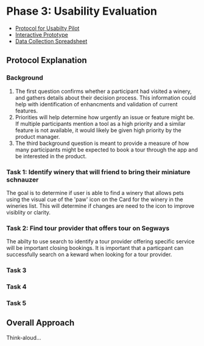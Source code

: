 # Phase 3: Usability Evaluation

* [Protocol for Usabilty Pilot](assets/protocol.pdf "Protocol PDF")
* [Interactive Prototype](https://xd.adobe.com/view/4f3767a8-1a39-4d30-8b8f-bbb8c757abb1-1a64/ "Adobe XD Prototype")
* [Data Collection Spreadsheet](https://docs.google.com/spreadsheets/d/1pd66Uxn9IHyiqOfUySfKayiyNx1X-2WQLnSI01M5ByY/edit?usp=sharing "Goole SpreadSheet for Data Collection")

## Protocol Explanation
### Background
1. The first question confirms whether a participant had visited a winery, and gathers details about their decision process.  This information could help with identification of enhancments and validation of current features.
2. Priorities will help determine how urgently an issue or feature might be. If multiple participants mention a tool as a high priority and a similar feature is not available, it would likely be given high priority by the product manager.
3. The third background question is meant to provide a measure of how many participants might be expected to book a tour through the app and be interested in the product.

### Task 1: Identify winery that will friend to bring their miniature schnauzer

The goal is to determine if user is able to find a winery that allows pets using the visual cue of the 'paw' icon on the Card for the winery in the wineries list.  This will determine if changes are need to the icon to improve visiblity or clarity.

### Task 2: Find tour provider that offers tour on Segways
The abilty to use search to identify a tour provider offering specific service will be important closing bookings.  It is important that a particpant can successfully search on a keward when looking for a tour provider.

### Task 3

### Task 4

### Task 5

## Overall Approach

Think-aloud...



